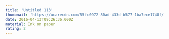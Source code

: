 ```yaml
---
title: 'Untitled 113'
thumbnail: 'https://ucarecdn.com/55fc0972-80ad-433d-b577-1ba7ece1748f/'
date: 2016-04-13T09:26:36.000Z
material: Ink on paper
rating: 2
---
```

